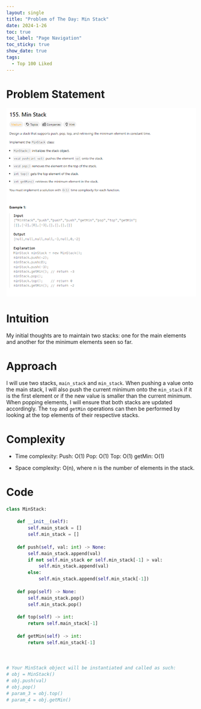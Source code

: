 ```yaml
---
layout: single
title: "Problem of The Day: Min Stack"
date: 2024-1-26
toc: true
toc_label: "Page Navigation"
toc_sticky: true
show_date: true
tags:
  - Top 100 Liked
---
```

# Problem Statement
[![problem](/assets/images/2024-01-26_22-40-30-problem-155.png)](/assets/images/2024-01-26_22-40-30-problem-155.png)

# Intuition
My initial thoughts are to maintain two stacks: one for the main elements and another for the minimum elements seen so far.

# Approach
I will use two stacks, `main_stack` and `min_stack`. When pushing a value onto the main stack, I will also push the current minimum onto the `min_stack` if it is the first element or if the new value is smaller than the current minimum. When popping elements, I will ensure that both stacks are updated accordingly. The `top` and `getMin` operations can then be performed by looking at the top elements of their respective stacks.

# Complexity
- Time complexity:
Push: O(1)
Pop: O(1)
Top: O(1)
getMin: O(1)

- Space complexity:
O(n), where n is the number of elements in the stack.

# Code
```python
class MinStack:

    def __init__(self):
        self.main_stack = []
        self.min_stack = []

    def push(self, val: int) -> None:
        self.main_stack.append(val)
        if not self.min_stack or self.min_stack[-1] > val:
            self.min_stack.append(val)
        else:
            self.min_stack.append(self.min_stack[-1])

    def pop(self) -> None:
        self.main_stack.pop()
        self.min_stack.pop()

    def top(self) -> int:
        return self.main_stack[-1]

    def getMin(self) -> int:
        return self.min_stack[-1]
        


# Your MinStack object will be instantiated and called as such:
# obj = MinStack()
# obj.push(val)
# obj.pop()
# param_3 = obj.top()
# param_4 = obj.getMin()
```